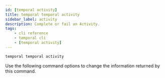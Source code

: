 ```yaml
---
id: [temporal activity]
title: temporal temporal activity
sidebar_label: activity
description: Complete or fail an Activity.
tags:
	- cli reference
	- temporal cli
	- [temporal activity]
---
```




`temporal temporal activity`

Use the following command options to change the information returned by this command.




